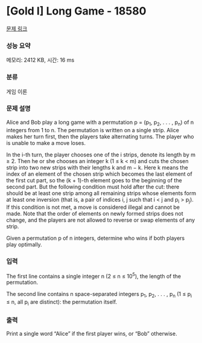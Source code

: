 # [Gold I] Long Game - 18580 

[문제 링크](https://www.acmicpc.net/problem/18580) 

### 성능 요약

메모리: 2412 KB, 시간: 16 ms

### 분류

게임 이론

### 문제 설명

<p>Alice and Bob play a long game with a permutation p = (p<sub>1</sub>, p<sub>2</sub>, . . . , p<sub>n</sub>) of n integers from 1 to n. The permutation is written on a single strip. Alice makes her turn first, then the players take alternating turns. The player who is unable to make a move loses.</p>

<p>In the i-th turn, the player chooses one of the i strips, denote its length by m ≥ 2. Then he or she chooses an integer k (1 ≤ k < m) and cuts the chosen strip into two new strips with their lengths k and m − k. Here k means the index of an element of the chosen strip which becomes the last element of the first cut part, so the (k + 1)-th element goes to the beginning of the second part. But the following condition must hold after the cut: there should be at least one strip among all remaining strips whose elements form at least one inversion (that is, a pair of indices i, j such that i < j and p<sub>i</sub> > p<sub>j</sub>). If this condition is not met, a move is considered illegal and cannot be made. Note that the order of elements on newly formed strips does not change, and the players are not allowed to reverse or swap elements of any strip.</p>

<p>Given a permutation p of n integers, determine who wins if both players play optimally.</p>

### 입력 

 <p>The first line contains a single integer n (2 ≤ n ≤ 10<sup>5</sup>), the length of the permutation.</p>

<p>The second line contains n space-separated integers p<sub>1</sub>, p<sub>2</sub>, . . . , p<sub>n</sub> (1 ≤ p<sub>i</sub> ≤ n, all p<sub>i</sub> are distinct): the permutation itself.</p>

### 출력 

 <p>Print a single word “Alice” if the first player wins, or “Bob” otherwise.</p>

